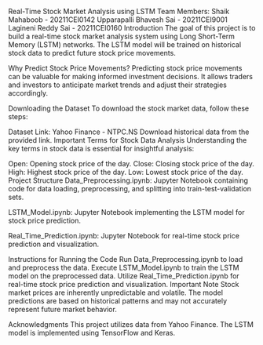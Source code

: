 Real-Time Stock Market Analysis using LSTM
Team Members:
Shaik Mahaboob - 20211CEI0142
Upparapalli Bhavesh Sai - 20211CEI9001
Lagineni Reddy Sai - 20211CEI0160
Introduction
The goal of this project is to build a real-time stock market analysis system using Long Short-Term Memory (LSTM) networks. The LSTM model will be trained on historical stock data to predict future stock price movements.

Why Predict Stock Price Movements?
Predicting stock price movements can be valuable for making informed investment decisions. It allows traders and investors to anticipate market trends and adjust their strategies accordingly.

Downloading the Dataset
To download the stock market data, follow these steps:

Dataset Link: Yahoo Finance - NTPC.NS
Download historical data from the provided link.
Important Terms for Stock Data Analysis
Understanding the key terms in stock data is essential for insightful analysis:

Open: Opening stock price of the day.
Close: Closing stock price of the day.
High: Highest stock price of the day.
Low: Lowest stock price of the day.
Project Structure
Data_Preprocessing.ipynb: Jupyter Notebook containing code for data loading, preprocessing, and splitting into train-test-validation sets.

LSTM_Model.ipynb: Jupyter Notebook implementing the LSTM model for stock price prediction.

Real_Time_Prediction.ipynb: Jupyter Notebook for real-time stock price prediction and visualization.

Instructions for Running the Code
Run Data_Preprocessing.ipynb to load and preprocess the data.
Execute LSTM_Model.ipynb to train the LSTM model on the preprocessed data.
Utilize Real_Time_Prediction.ipynb for real-time stock price prediction and visualization.
Important Note
Stock market prices are inherently unpredictable and volatile. The model predictions are based on historical patterns and may not accurately represent future market behavior.

Acknowledgments
This project utilizes data from Yahoo Finance.
The LSTM model is implemented using TensorFlow and Keras.
